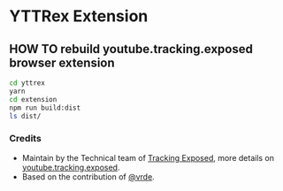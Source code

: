# YTTRex Extension

## HOW TO rebuild youtube.tracking.exposed browser extension

```bash
cd yttrex
yarn
cd extension
npm run build:dist
ls dist/
```

### Credits

- Maintain by the Technical team of [Tracking Exposed](https://tracking.exposed), more details on [youtube.tracking.exposed](https://youtube.tracking.exposed).
- Based on the contribution of [@vrde](https://github.com/vrde).

